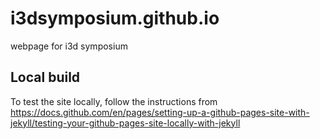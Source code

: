 # i3dsymposium.github.io
webpage for i3d symposium

## Local build

To test the site locally, follow the instructions from https://docs.github.com/en/pages/setting-up-a-github-pages-site-with-jekyll/testing-your-github-pages-site-locally-with-jekyll
